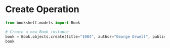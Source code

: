 # Create Operation

```python
from bookshelf.models import Book

# Create a new Book instance
book = Book.objects.create(title="1984", author="George Orwell", published_year=1949)
book
